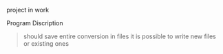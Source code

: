 project in work

Program Discription
> should save entire conversion in files
> it is possible to write new files or existing ones
